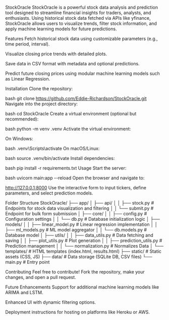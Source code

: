 StockOracle
StockOracle is a powerful stock data analysis and prediction tool designed to streamline financial insights for traders, analysts, and enthusiasts. Using historical stock data fetched via APIs like yfinance, StockOracle allows users to visualize trends, filter stock information, and apply machine learning models for future predictions.

Features
Fetch historical stock data using customizable parameters (e.g., time period, interval).

Visualize closing price trends with detailed plots.

Save data in CSV format with metadata and optional predictions.

Predict future closing prices using modular machine learning models such as Linear Regression.

Installation
Clone the repository:

bash
git clone https://github.com/Eddie-Richardson/StockOracle.git
Navigate into the project directory:

bash
cd StockOracle
Create a virtual environment (optional but recommended):

bash
python -m venv .venv
Activate the virtual environment:

On Windows:

bash
.venv\Scripts\activate
On macOS/Linux:

bash
source .venv/bin/activate
Install dependencies:

bash
pip install -r requirements.txt
Usage
Start the server:

bash
uvicorn main:app --reload
Open the browser and navigate to:

http://127.0.0.1:8000
Use the interactive form to input tickers, define parameters, and select prediction models.

Folder Structure
StockOracle/
├── app/
│   ├── api/
│   │   ├── stock.py         # Endpoints for stock data visualization and filtering
│   │   └── submit.py        # Endpoint for bulk form submission
│   ├── core/
│   │   ├── config.py        # Configuration settings
│   │   └── db.py            # Database initialization logic
│   ├── models/
│   │   ├── linear_model.py  # Linear regression implementation
│   │   ├── ml_models.py     # ML model aggregator
│   │   └── db.models.py     # Database model
│   ├── utils/
│   │   ├── data_utils.py    # Data fetching and saving
│   │   ├── plot_utils.py    # Plot generation
│   │   ├── prediction_utils.py  # Prediction management
│   │   └── normalization.py     # Normalizes Data
│   └── templates/           # HTML templates (index.html, results.html)
├── static/                  # Static assets (CSS, JS)
├── data/                    # Data storage (SQLite DB, CSV files)
└── main.py                  # Entry point

Contributing
Feel free to contribute! Fork the repository, make your changes, and open a pull request.

Future Enhancements
Support for additional machine learning models like ARIMA and LSTM.

Enhanced UI with dynamic filtering options.

Deployment instructions for hosting on platforms like Heroku or AWS.